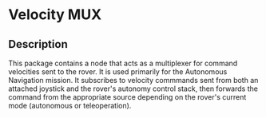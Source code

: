 # Velocity MUX

## Description
This package contains a node that acts as a multiplexer for command velocities
sent to the rover. It is used primarily for the Autonomous Navigation mission.
It subscribes to velocity commmands sent from both an attached joystick and the
rover's autonomy control stack, then forwards the command from the appropriate
source depending on the rover's current mode (autonomous or teleoperation).